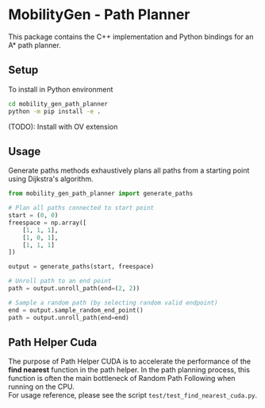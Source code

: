 # MobilityGen - Path Planner

This package contains the C++ implementation and Python bindings for an A* path planner.

## Setup

To install in Python environment

```bash
cd mobility_gen_path_planner
python -m pip install -e .
```

(TODO): Install with OV extension

## Usage
Generate paths methods exhaustively plans all paths from a starting point using Dijkstra's algorithm.

```python
from mobility_gen_path_planner import generate_paths

# Plan all paths connected to start point
start = (0, 0)
freespace = np.array([
    [1, 1, 1],
    [1, 0, 1],
    [1, 1, 1]
])

output = generate_paths(start, freespace)

# Unroll path to an end point
path = output.unroll_path(end=(2, 2))

# Sample a random path (by selecting random valid endpoint)
end = output.sample_random_end_point()
path = output.unroll_path(end=end)

```

## Path Helper Cuda
The purpose of Path Helper CUDA is to accelerate the performance of the **find nearest** function in the path helper. In the path planning process, this function is often the main bottleneck of Random Path Following when running on the CPU.  
For usage reference, please see the script `test/test_find_nearest_cuda.py`.
